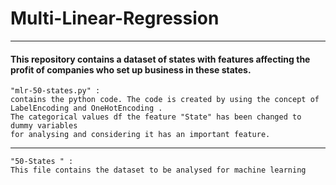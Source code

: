 # Multi-Linear-Regression
***

#### This repository contains a dataset of states with features affecting the profit of companies who set up business in these states. 




```
"mlr-50-states.py" :
contains the python code. The code is created by using the concept of LabelEncoding and OneHotEncoding . 
The categorical values df the feature "State" has been changed to dummy variables 
for analysing and considering it has an important feature.

```

***

```
"50-States " :
This file contains the dataset to be analysed for machine learning

```
